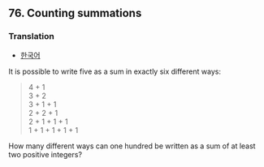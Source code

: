 ## 76. Counting summations

### Translation
* [한국어](./translation-ko.md)

It is possible to write five as a sum in exactly six different ways:

> 4 + 1<br>
> 3 + 2<br>
> 3 + 1 + 1<br>
> 2 + 2 + 1<br>
> 2 + 1 + 1 + 1<br>
> 1 + 1 + 1 + 1 + 1

How many different ways can one hundred be written as a sum of at least two positive integers?
